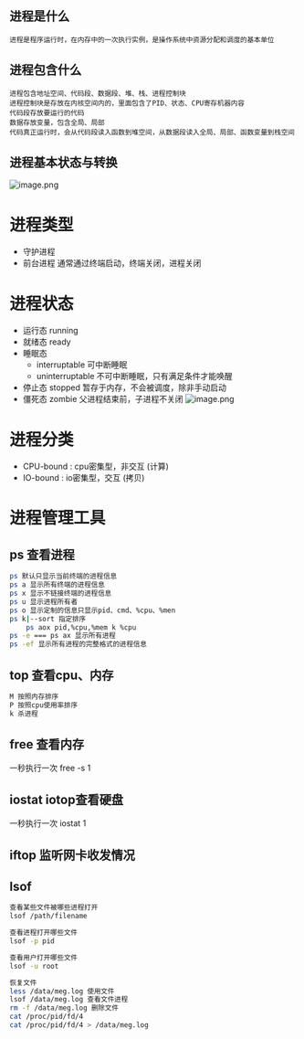 ## 进程是什么
	进程是程序运行时，在内存中的一次执行实例，是操作系统中资源分配和调度的基本单位
## 进程包含什么
	进程包含地址空间、代码段、数据段、堆、栈、进程控制块
	进程控制块是存放在内核空间内的，里面包含了PID、状态、CPU寄存机器内容
	代码段存放要运行的代码
	数据存放变量，包含全局、局部
	代码真正运行时，会从代码段读入函数到堆空间，从数据段读入全局、局部、函数变量到栈空间
## 进程基本状态与转换
![image.png](https://lvyusen-1316126434.cos.ap-guangzhou.myqcloud.com/images/202412300254294.png?imageSlim)
# 进程类型
+ 守护进程
+ 前台进程  通常通过终端启动，终端关闭，进程关闭
# 进程状态
+ 运行态 running
+ 就绪态 ready
+ 睡眠态
	+ interruptable 可中断睡眠
	+ uninterruptable 不可中断睡眠，只有满足条件才能唤醒
+ 停止态 stopped 暂存于内存，不会被调度，除非手动启动
+ 僵死态 zombie 父进程结束前，子进程不关闭
![image.png](https://lvyusen-1316126434.cos.ap-guangzhou.myqcloud.com/images/202412300636325.png?imageSlim)

# 进程分类
+ CPU-bound : cpu密集型，非交互 (计算)
+ IO-bound : io密集型，交互 (拷贝)
# 进程管理工具
## ps 查看进程
```bash
ps 默认只显示当前终端的进程信息
ps a 显示所有终端的进程信息
ps x 显示不链接终端的进程信息
ps u 显示进程所有者
ps o 显示定制的信息只显示pid、cmd、%cpu、%men
ps k|--sort 指定排序
	ps aox pid,%cpu,%mem k %cpu
ps -e === ps ax 显示所有进程
ps -ef 显示所有进程的完整格式的进程信息
```
## top 查看cpu、内存
```bash
M 按照内存排序
P 按照cpu使用率排序
k 杀进程
```
## free 查看内存
一秒执行一次
free -s 1
## iostat iotop查看硬盘
一秒执行一次
iostat 1
## iftop 监听网卡收发情况

## lsof 
```bash
查看某些文件被哪些进程打开
lsof /path/filename

查看进程打开哪些文件
lsof -p pid

查看用户打开哪些文件
lsof -u root

恢复文件
less /data/meg.log 使用文件
lsof /data/meg.log 查看文件进程
rm -f /data/meg.log 删除文件
cat /proc/pid/fd/4
cat /proc/pid/fd/4 > /data/meg.log

```